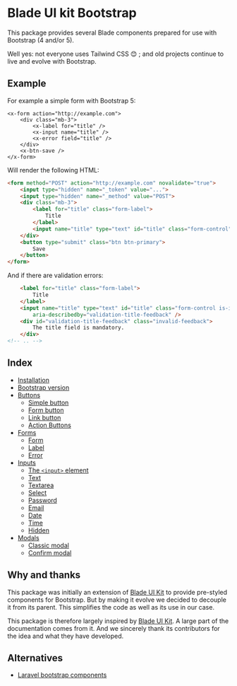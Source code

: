 Blade UI kit Bootstrap
======================

This package provides several Blade components prepared for use with Bootstrap (4 and/or 5).

Well yes: not everyone uses Tailwind CSS 😊 ; and old projects continue to live and evolve with Bootstrap.

Example
-------

For example a simple form with Bootstrap 5:

```blade
<x-form action="http://example.com">
    <div class="mb-3">
        <x-label for="title" />
        <x-input name="title" />
        <x-error field="title" />
    </div>
    <x-btn-save />
</x-form>
```

Will render the following HTML:

```html
<form method="POST" action="http://example.com" novalidate="true">
    <input type="hidden" name="_token" value="...">
    <input type="hidden" name="_method" value="POST">
    <div class="mb-3">
        <label for="title" class="form-label">
            Title
        </label>
        <input name="title" type="text" id="title" class="form-control" />
    </div>
    <button type="submit" class="btn btn-primary">
        Save
    </button>
</form>
```

And if there are validation errors:

```html
    <label for="title" class="form-label">
        Title
    </label>
    <input name="title" type="text" id="title" class="form-control is-invalid"
        aria-describedby="validation-title-feedback" />
    <div id="validation-title-feedback" class="invalid-feedback">
        The title field is mandatory.
    </div>
<!-- .. -->
```

Index
-----

- [Installation](./docs/installation.md)
- [Bootstrap version](./docs/bootstrap-version.md)
- [Buttons](./docs/buttons/buttons.md)
    - [Simple button](./docs/buttons/simple-button.md)
    - [Form button](./docs/buttons/form-button.md)
    - [Link button](./docs/buttons/link-button.md)
    - [Action Buttons](./docs/buttons/action-buttons.md)
- [Forms](./docs/forms.md)
    - [Form](./docs/forms.md#form)
    - [Label](./docs/forms.md#label)
    - [Error](./docs/forms.md#error)
- [Inputs](./docs/inputs.md)
    - [The `<input>` element](./docs/inputs/inputs.md#input)
    - [Text](./docs/inputs/text.md)
    - [Textarea](./docs/inputs/textarea.md)
    - [Select](./docs/inputs/select.md)
    - [Password](./docs/inputs/password.md)
    - [Email](./docs/inputs/email.md)
    - [Date](./docs/inputs/date.md)
    - [Time](./docs/inputs/time.md)
    - [Hidden](./docs/inputs/hidden.md)
- [Modals](./docs/modals.md)
    - [Classic modal](./docs/modals.md#classic-modal)
    - [Confirm modal](./docs/modals.md#confirm-modal)

Why and thanks
--------------

This package was initially an extension of [Blade UI Kit](https://blade-ui-kit.com/) to provide pre-styled components for Bootstrap. But by making it evolve we decided to decouple it from its parent. This simplifies the code as well as its use in our case.

This package is therefore largely inspired by [Blade UI Kit](https://blade-ui-kit.com/). A large part of the documentation comes from it. And we sincerely thank its contributors for the idea and what they have developed.

Alternatives
------------

- [Laravel bootstrap components](https://laravel-bootstrap-components.com/)
